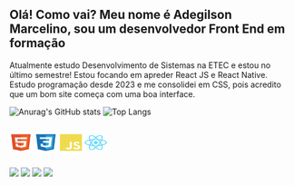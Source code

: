## Olá! Como vai? Meu nome é Adegilson Marcelino, sou um desenvolvedor Front End em formação

Atualmente estudo Desenvolvimento de Sistemas na ETEC e estou no último semestre! Estou focando em apreder React JS e React Native. 
Estudo programação desde 2023 e me consolidei em CSS, pois acredito que um bom site começa com uma boa interface.

![Anurag's GitHub stats](https://github-readme-stats.vercel.app/api?username=adegilsontorres&show_icons=true&theme=dark)
![Top Langs](https://github-readme-stats.vercel.app/api/top-langs/?username=adegilsontorres&hide_progress=false&theme=dark)


<div style="display: inline_block"><br>
  
  <img align="center" alt="Adê-HTML" height="30" width="40" src="https://raw.githubusercontent.com/devicons/devicon/master/icons/html5/html5-original.svg">
  <img align="center" alt="Adê-CSS" height="30" width="40" src="https://raw.githubusercontent.com/devicons/devicon/master/icons/css3/css3-original.svg">
  <img align="center" alt="Adê-Js" height="30" width="40" src="https://raw.githubusercontent.com/devicons/devicon/master/icons/javascript/javascript-plain.svg">
  <img align="center" alt="Adê-React" height="30" width="40" src="https://raw.githubusercontent.com/devicons/devicon/master/icons/react/react-original.svg">
</div>
  
  ##
 
<div> 
    <a href="https://www.linkedin.com/in/adegilson-marcelino-5345172a3/" target="_blank"><img src="https://img.shields.io/badge/-LinkedIn-%230077B5?style=for-the-badge&logo=linkedin&logoColor=white" target="_blank"></a> 
   <a href = "mailto:adegilsonmarcelino@gmail.com"><img src="https://img.shields.io/badge/-Gmail-%23333?style=for-the-badge&logo=gmail&logoColor=white" target="_blank"></a>
  <a href="https://www.youtube.com/@techlandbr" target="_blank"><img src="https://img.shields.io/badge/YouTube-FF0000?style=for-the-badge&logo=youtube&logoColor=white"></a>
  <a href="https://instagram.com/adegilsontorres" target="_blank"><img src="https://img.shields.io/badge/-Instagram-%23E4405F?style=for-the-badge&logo=instagram&logoColor=white" target="_blank"></a>
  
  
</div>
